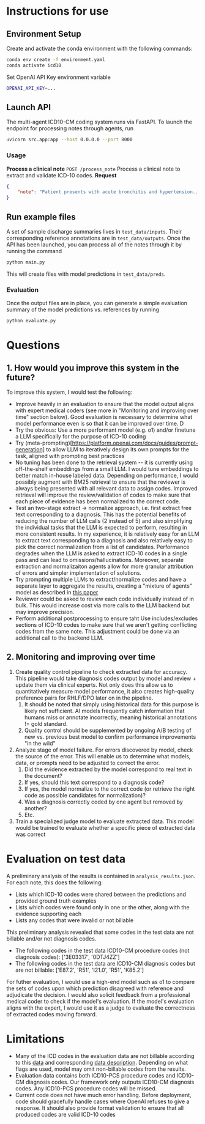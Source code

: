 # Instructions for use
## Environment Setup
Create and activate the conda environment with the following commands:
```bash
conda env create -f environment.yaml
conda activate icd10
```

Set OpenAI API Key environment variable
```bash
OPENAI_API_KEY=...
```

## Launch API
The multi-agent ICD10-CM coding system runs via FastAPI.  To launch the endpoint for processing notes through agents, run
```bash
uvicorn src.app:app --host 0.0.0.0 --port 8000
```

### Usage
**Process a clinical note**
`POST /process_note`
Process a clinical note to extract and validate ICD-10 codes.
**Request**
```json
{
    "note": "Patient presents with acute bronchitis and hypertension..."
}
```

## Run example files
A set of sample discharge summaries lives in `test_data/inputs`.  Their corresponding reference annotations are in `test_data/outputs`. Once the API has been launched, you can process all of the notes through it by running the command
```bash
python main.py
```
This will create files with model predictions in `test_data/preds`.  

### Evaluation
Once the output files are in place, you can generate a simple evaluation summary of the model predictions vs. references by running
```bash
python evaluate.py
```

# Questions
## 1. How would you improve this system in the future?
To improve this system, I would test the following:
* Improve heavily in an evaluation to ensure that the model output aligns with expert medical coders (see more in "Monitoring and improving over time" section below).  Good evaluation is necessary to determine what model performance even is so that it can be improved over time.  D
* Try the obvious: Use a more performant model (e.g. o1) and/or finetune a LLM specifically for the purpose of ICD-10 coding
* Try (meta-prompting)[https://platform.openai.com/docs/guides/prompt-generation] to allow LLM to iteratively design its own prompts for the task, aligned with prompting best practices  
* No tuning has been done to the retrieval system -- it is currently using off-the-shelf embeddings from a small LLM. I would tune embeddings to better match in-house labeled data.  Depending on performance, I would possibly augment with BM25 retrieval to ensure that the reviewer is always being presented with all relevant data to assign codes.  Improved retrieval will improve the review/validation of codes to make sure that each piece of evidence has been normalized to the correct code.
* Test an two-stage extract -> normalize approach, i.e. first extract free text corresponding to a diagnosis.  This has the potential benefits of reducing the number of LLM calls (2 instead of 5) and also simplifying the individual tasks that the LLM is expected to perform, resulting in more consistent results.  In my experience, it is relatively easy for an LLM to extract text corresponding to a diagnosis and also relatively easy to pick the correct normalization from a list of candidates.  Performance degrades when the LLM is asked to extract ICD-10 codes in a single pass and can lead to omissions/hallucinations.  Moreover, separate extraction and normalizaiton agents allow for more granular attribution of errors and simpler implementation of solutions.
* Try prompting multiple LLMs to extract/normalize codes and have a separate layer to aggregate the results, creating a "mixture of agents" model as described in [this paper](https://arxiv.org/abs/2406.04692)
* Reviewer could be asked to review each code individually instead of in bulk.  This would increase cost via more calls to the LLM backend but may improve precision.  
* Perform additional postprocessing to ensure taht Use includes/excludes sections of ICD-10 codes to make sure that we aren't getting conflicting codes from the same note.  This adjustment could be done via an additional call to the backend LLM.

## 2. Monitoring and improving over time
1. Create quality control pipeline to check extracted data for accuracy.  This pipeline would take diagnosis codes output by model and review + update them via clinical experts.  Not only does this allow us to quantitatively measure model performance, it also creates high-quality preference pairs for RHLF/DPO later on in the pipeline.
   1. It should be noted that simply using historical data for this purpose is likely not sufficient.  AI models frequently catch information that humans miss or annotate incorrectly, meaning historical annotations != gold standard.  
   2. Quality control should be supplemented by ongoing A/B testing of new vs. previous best model to confirm performance improvements "in the wild"
2. Analyze stage of model failure.  For errors discovered by model, check the source of the error. This will enable us to determine what models, data, or prompts need to be adjusted to correct the error.
   1. Did the evidence extracted by the model correspond to real text in the document?  
   2. If yes, should this text correspond to a diagnosis code?  
   3. If yes, the model normalize to the correct code (or retrieve the right code as possible candidates for normalization)?
   4. Was a diagnosis correctly coded by one agent but removed by another?
   5. Etc.
3. Train a specialized judge model to evaluate extracted data.  This model would be trained to evaluate whether a specific piece of extracted data was correct


# Evaluation on test data
A preliminary analysis of the results is contained in `analysis_results.json`.  For each note, this does the following:
* Lists which ICD-10 codes were shared between the predictions and provided ground truth examples
* Lists which codes were found only in one or the other, along with the evidence supporting each
* Lists any codes that were invalid or not billable


This preliminary analysis revealed that some codes in the test data are not billable and/or not diagnosis codes.
* The following codes in the test data ICD10-CM procedure codes (not diagnosis codes): ['3E03317', '0DTJ4ZZ']
* The following codes in the test data are ICD10-CM diagnosis codes but are not billable: ['E87.2', 'R51', 'I21.0', 'R51', 'K85.2']

For futher evaluation, I would use a high-end model such as o1 to compare the sets of codes upon which prediction disagreed with reference and adjudicate the decision.  I would also solicit feedback from a professional medical coder to check if the model's evaluation.  If the model's evaluation aligns with the expert, I would use it as a judge to evaluate the correctness of extracted codes moving forward.

# Limitations
* Many of the ICD codes in the evaluation data are not billable according to this [data]() and corresponding [data description]().  Depending on what flags are used, model may omit non-billable codes from the results.
* Evaluation data contains both ICD10-PCS procedure codes and ICD10-CM diagnosis codes.  Our framework only outputs ICD10-CM diagnosis codes.  Any ICD10-PCS procedure codes will be missed.  
* Current code does not have much error handling.  Before deployment, code should gracefully handle cases where OpenAI refuses to give a response.  It should also provide format validation to ensure that all produced codes are valid ICD-10 codes


